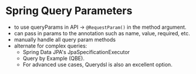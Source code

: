 # Spring Query Parameters

- to use queryParams in API -> `@RequestParam()` in the method argument.
- can pass in params to the annotation such as name, value, required, etc.
- manually handle all query param methods
- alternate for complex queries:
  - Spring Data JPA's JpaSpecificationExecutor
  - Query by Example (QBE).
  - For advanced use cases, Querydsl is also an excellent option.

